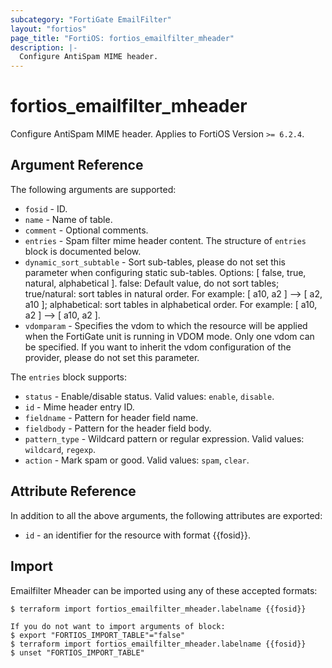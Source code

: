 ```yaml
---
subcategory: "FortiGate EmailFilter"
layout: "fortios"
page_title: "FortiOS: fortios_emailfilter_mheader"
description: |-
  Configure AntiSpam MIME header.
---
```


# fortios_emailfilter_mheader
Configure AntiSpam MIME header. Applies to FortiOS Version `>= 6.2.4`.

## Argument Reference

The following arguments are supported:

* `fosid` - ID.
* `name` - Name of table.
* `comment` - Optional comments.
* `entries` - Spam filter mime header content. The structure of `entries` block is documented below.
* `dynamic_sort_subtable` - Sort sub-tables, please do not set this parameter when configuring static sub-tables. Options: [ false, true, natural, alphabetical ]. false: Default value, do not sort tables; true/natural: sort tables in natural order. For example: [ a10, a2 ] --> [ a2, a10 ]; alphabetical: sort tables in alphabetical order. For example: [ a10, a2 ] --> [ a10, a2 ].
* `vdomparam` - Specifies the vdom to which the resource will be applied when the FortiGate unit is running in VDOM mode. Only one vdom can be specified. If you want to inherit the vdom configuration of the provider, please do not set this parameter.

The `entries` block supports:

* `status` - Enable/disable status. Valid values: `enable`, `disable`.
* `id` - Mime header entry ID.
* `fieldname` - Pattern for header field name.
* `fieldbody` - Pattern for the header field body.
* `pattern_type` - Wildcard pattern or regular expression. Valid values: `wildcard`, `regexp`.
* `action` - Mark spam or good. Valid values: `spam`, `clear`.


## Attribute Reference

In addition to all the above arguments, the following attributes are exported:
* `id` - an identifier for the resource with format {{fosid}}.

## Import

Emailfilter Mheader can be imported using any of these accepted formats:
```
$ terraform import fortios_emailfilter_mheader.labelname {{fosid}}

If you do not want to import arguments of block:
$ export "FORTIOS_IMPORT_TABLE"="false"
$ terraform import fortios_emailfilter_mheader.labelname {{fosid}}
$ unset "FORTIOS_IMPORT_TABLE"
```
